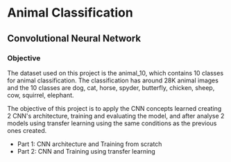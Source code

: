 # Animal Classification
## Convolutional Neural Network

### Objective

The dataset used on this project is the animal_10, which contains 10 classes for animal classification.
The classification has around 28K animal images and the 10 classes are dog, cat, horse, spyder, butterfly, chicken, sheep, cow, squirrel, elephant.

The objective of this project is to apply the CNN concepts learned creating 2 CNN's architecture, training and evaluating the model, and after analyse 2 models using transfer learning using the same conditions as the previous ones created.  

- Part 1: CNN architecture and Training from scratch
- Part 2: CNN and Training using transfer learning

